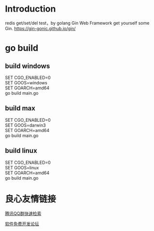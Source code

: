 
# Introduction
redis get/set/del test，by golang Gin Web Framework
get yourself some Gin. https://gin-gonic.github.io/gin/

# go build

## build windows
SET CGO_ENABLED=0  
SET GOOS=windows  
SET GOARCH=amd64  
go build main.go

## build max
SET CGO_ENABLED=0  
SET GOOS=darwin3  
SET GOARCH=amd64  
go build main.go

## build linux
SET CGO_ENABLED=0  
SET GOOS=linux  
SET GOARCH=amd64  
go build main.go








 # 良心友情链接

[腾讯QQ群快速检索](http://u.720life.cn/s/8cf73f7c)

[软件免费开发论坛](http://u.720life.cn/s/bbb01dc0)